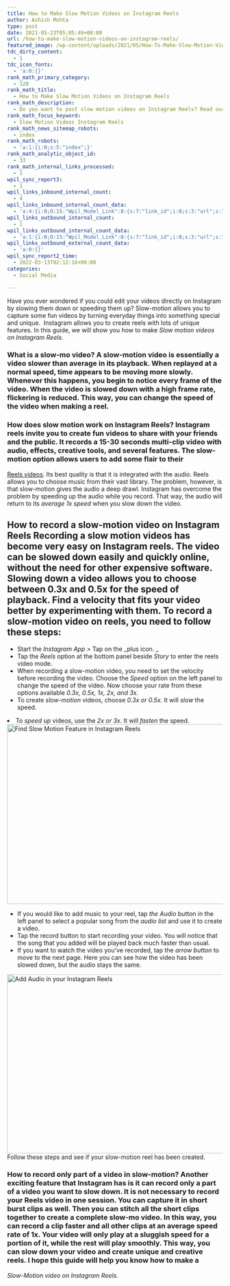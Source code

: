 ```yaml
---
title: How to Make Slow Motion Videos on Instagram Reels
author: Ashish Mohta
type: post
date: 2021-05-23T05:05:49+00:00
url: /how-to-make-slow-motion-videos-on-instagram-reels/
featured_image: /wp-content/uploads/2021/05/How-To-Make-Slow-Motion-Video-On-Instagram-Reels.png
tdc_dirty_content:
  - 1
tdc_icon_fonts:
  - 'a:0:{}'
rank_math_primary_category:
  - 120
rank_math_title:
  - How to Make Slow Motion Videos on Instagram Reels
rank_math_description:
  - Do you want to post slow motion videos on Instagram Reels? Read our quick and easy guide on how to make slow-mo video on Instagram Reels.
rank_math_focus_keyword:
  - Slow Motion Videos Instagram Reels
rank_math_news_sitemap_robots:
  - index
rank_math_robots:
  - 'a:1:{i:0;s:5:"index";}'
rank_math_analytic_object_id:
  - 33
rank_math_internal_links_processed:
  - 1
wpil_sync_report3:
  - 1
wpil_links_inbound_internal_count:
  - 4
wpil_links_inbound_internal_count_data:
  - 'a:4:{i:0;O:15:"Wpil_Model_Link":8:{s:7:"link_id";i:0;s:3:"url";s:79:"https://www.technetguide.com/how-to-make-slow-motion-videos-on-instagram-reels/";s:4:"host";s:16:"technetguide.com";s:8:"internal";b:1;s:4:"post";O:15:"Wpil_Model_Post":9:{s:2:"id";s:5:"10119";s:5:"title";N;s:4:"type";s:4:"post";s:6:"status";N;s:7:"content";N;s:5:"links";N;s:4:"slug";N;s:6:"clicks";N;s:8:"position";N;}s:6:"anchor";s:15:"Instagram video";s:15:"added_by_plugin";b:0;s:8:"location";s:7:"content";}i:1;O:15:"Wpil_Model_Link":8:{s:7:"link_id";i:0;s:3:"url";s:79:"https://www.technetguide.com/how-to-make-slow-motion-videos-on-instagram-reels/";s:4:"host";s:16:"technetguide.com";s:8:"internal";b:1;s:4:"post";O:15:"Wpil_Model_Post":9:{s:2:"id";s:5:"12447";s:5:"title";N;s:4:"type";s:4:"post";s:6:"status";N;s:7:"content";N;s:5:"links";N;s:4:"slug";N;s:6:"clicks";N;s:8:"position";N;}s:6:"anchor";s:20:"best Instagram Reels";s:15:"added_by_plugin";b:0;s:8:"location";s:7:"content";}i:2;O:15:"Wpil_Model_Link":8:{s:7:"link_id";i:0;s:3:"url";s:79:"https://www.technetguide.com/how-to-make-slow-motion-videos-on-instagram-reels/";s:4:"host";s:16:"technetguide.com";s:8:"internal";b:1;s:4:"post";O:15:"Wpil_Model_Post":9:{s:2:"id";s:5:"12437";s:5:"title";N;s:4:"type";s:4:"post";s:6:"status";N;s:7:"content";N;s:5:"links";N;s:4:"slug";N;s:6:"clicks";N;s:8:"position";N;}s:6:"anchor";s:20:"video in slow motion";s:15:"added_by_plugin";b:0;s:8:"location";s:7:"content";}i:3;O:15:"Wpil_Model_Link":8:{s:7:"link_id";i:0;s:3:"url";s:79:"https://www.technetguide.com/how-to-make-slow-motion-videos-on-instagram-reels/";s:4:"host";s:16:"technetguide.com";s:8:"internal";b:1;s:4:"post";O:15:"Wpil_Model_Post":9:{s:2:"id";s:5:"12669";s:5:"title";N;s:4:"type";s:4:"post";s:6:"status";N;s:7:"content";N;s:5:"links";N;s:4:"slug";N;s:6:"clicks";N;s:8:"position";N;}s:6:"anchor";s:16:"videos for reels";s:15:"added_by_plugin";b:0;s:8:"location";s:7:"content";}}'
wpil_links_outbound_internal_count:
  - 1
wpil_links_outbound_internal_count_data:
  - 'a:1:{i:0;O:15:"Wpil_Model_Link":8:{s:7:"link_id";i:0;s:3:"url";s:71:"https://www.technetguide.com/how-to-use-instagram-reels-complete-guide/";s:4:"host";s:16:"technetguide.com";s:8:"internal";b:1;s:4:"post";O:15:"Wpil_Model_Post":9:{s:2:"id";i:7443;s:5:"title";N;s:4:"type";s:4:"post";s:6:"status";N;s:7:"content";N;s:5:"links";N;s:4:"slug";N;s:6:"clicks";N;s:8:"position";N;}s:6:"anchor";s:12:"Reels videos";s:15:"added_by_plugin";b:0;s:8:"location";s:7:"content";}}'
wpil_links_outbound_external_count_data:
  - 'a:0:{}'
wpil_sync_report2_time:
  - 2022-03-13T02:12:16+00:00
categories:
  - Social Media

---
```

Have you ever wondered if you could edit your videos directly on Instagram by slowing them down or speeding them up? Slow-motion allows you to capture some fun videos by turning everyday things into something special and unique.  Instagram allows you to create reels with lots of unique features. In this guide, we will show you how to make _Slow motion videos on Instagram Reels._ 

### What is a slow-mo video? A slow-motion video is essentially a video slower than average in its playback. When replayed at a normal speed, time appears to be moving more slowly. Whenever this happens, you begin to notice every frame of the video. When the video is slowed down with a high frame rate, flickering is reduced. This way, you can change the speed of the video when making a reel. 

### How does slow motion work on Instagram Reels? Instagram reels invite you to create fun videos to share with your friends and the public. It records a 15-30 seconds multi-clip video with audio, effects, creative tools, and several features. The slow-motion option allows users to add some flair to their 

[Reels videos][1]. Its best quality is that it is integrated with the audio. Reels allows you to choose music from their vast library. The problem, however, is that slow-motion gives the audio a deep drawl. Instagram has overcome the problem by speeding up the audio while you record. That way, the audio will return to its _average 1x speed_ when you slow down the video. 

## How to record a slow-motion video on Instagram Reels Recording a slow motion videos has become very easy on Instagram reels. The video can be slowed down easily and quickly online, without the need for other expensive software. Slowing down a video allows you to choose between 0.3x and 0.5x for the speed of playback. Find a velocity that fits your video better by experimenting with them. To record a slow-motion video on reels, you need to follow these steps: 

  * Start the _Instagram App >_ Tap on the _plus icon. _
  * Tap the _Reels_ option at the bottom panel beside _Story_ to enter the reels video mode.
  * When recording a slow-motion video, you need to set the velocity before recording the video. Choose the _Speed_ option on the left panel to change the speed of the video. Now choose your rate from these options available _0.3x, 0.5x, 1x, 2x, and 3x._
  * To create _slow-motion_ videos, choose _0.3x or 0.5x._ It will _slow_ the speed.
<li aria-level="1">
  To <i>speed up </i>videos, use the<i> 2x or 3x. </i>It will<i> fasten </i>the speed.
</li>

<img decoding="async" loading="lazy" class="aligncenter size-full wp-image-7885" src="https://www.technetguide.com/wp-content/uploads/2021/05/Find-Slow-Motion-Feature-in-Instagram-Reels.png" alt="Find Slow Motion Feature in Instagram Reels" width="700" height="419" srcset="https://www.technetguide.com/wp-content/uploads/2021/05/Find-Slow-Motion-Feature-in-Instagram-Reels.png 700w, https://www.technetguide.com/wp-content/uploads/2021/05/Find-Slow-Motion-Feature-in-Instagram-Reels-300x180.png 300w, https://www.technetguide.com/wp-content/uploads/2021/05/Find-Slow-Motion-Feature-in-Instagram-Reels-696x417.png 696w" sizes="(max-width: 700px) 100vw, 700px" /> 

  * If you would like to add music to your reel, tap _the Audio_ button in the left panel to select a popular song from the _audio list_ and use it to create a video.
  * Tap the record button to start recording your video. You will notice that the song that you added will be played back much faster than usual.
  * If you want to watch the video you&#8217;ve recorded, tap the _arrow button_ to move to the next page. Here you can see how the video has been slowed down, but the audio stays the same.

<img decoding="async" loading="lazy" class="aligncenter size-full wp-image-7887" src="https://www.technetguide.com/wp-content/uploads/2021/05/Add-Audio-in-your-Instagram-Reels.png" alt="Add Audio in your Instagram Reels" width="700" height="417" srcset="https://www.technetguide.com/wp-content/uploads/2021/05/Add-Audio-in-your-Instagram-Reels.png 700w, https://www.technetguide.com/wp-content/uploads/2021/05/Add-Audio-in-your-Instagram-Reels-300x179.png 300w, https://www.technetguide.com/wp-content/uploads/2021/05/Add-Audio-in-your-Instagram-Reels-696x415.png 696w" sizes="(max-width: 700px) 100vw, 700px" /> Follow these steps and see if your slow-motion reel has been created. 

### How to record only part of a video in slow-motion? Another exciting feature that Instagram has is it can record only a part of a video you want to slow down. It is not necessary to record your Reels video in one session. You can capture it in short burst clips as well. Then you can stitch all the short clips together to create a complete slow-mo video. In this way, you can record a clip faster and all other clips at an average speed rate of 1x. Your video will only play at a sluggish speed for a portion of it, while the rest will play smoothly. This way, you can slow down your video and create unique and creative reels. I hope this guide will help you know how to make a 

_Slow-Motion video on Instagram Reels._

 [1]: https://www.technetguide.com/how-to-use-instagram-reels-complete-guide/